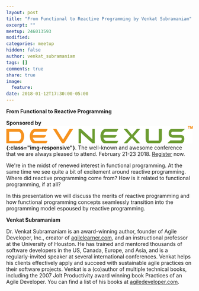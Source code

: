 ```yaml
---
layout: post
title: "From Functional to Reactive Programming by Venkat Subramaniam"
excerpt: ""
meetup: 246013593
modified:
categories: meetup
hidden: false
author: venkat_subramaniam
tags: []
comments: true
share: true
image:
  feature:
date: 2018-01-12T17:30:00-05:00
---
```


__From Functional to Reactive Programming__

**Sponsored by ![DevNexus](/images/sponsors/devnexus.png){:class="img-responsive"}**. The well-known and awesome conference 
that we are always pleased to attend. February 21-23 2018. [Register](https://devnexus2018.ajug.org/s/register-overview) now.

We're in the midst of renewed interest in functional programming. At the same time we see quite a bit of excitement around 
reactive programming. Where did reactive programming come from? How is it related to functional programming, if at all? 

In this presentation we will discuss the merits of reactive programming and how functional programming concepts seamlessly 
transition into the programming model espoused by reactive programming.

__Venkat Subramaniam__

Dr. Venkat Subramaniam is an award-winning author, founder of Agile Developer, Inc., creator of [agilelearner.com](https://www.agilelearner.com/), and an instructional 
professor at the University of Houston. He has trained and mentored thousands of software developers in the US, Canada, Europe, 
and Asia, and is a regularly-invited speaker at several international conferences. Venkat helps his clients effectively 
apply and succeed with sustainable agile practices on their software projects. Venkat is a (co)author of multiple technical books, 
including the 2007 Jolt Productivity award winning book Practices of an Agile Developer. You can find a list of his books 
at [agiledeveloper.com](http://agiledeveloper.com/).
